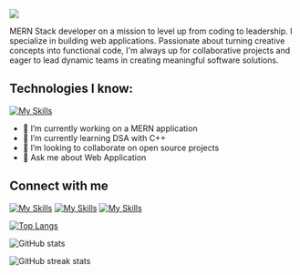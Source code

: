![](https://media.licdn.com/dms/image/D5616AQFiPi5fj8Va0w/profile-displaybackgroundimage-shrink_350_1400/0/1714301582485?e=1720051200&v=beta&t=gO9pcDxmbhlfwHCbFKrhQgnjpVvzfKg9nWjLa5KBLHk)

MERN Stack developer on a mission to level up from coding to leadership. I specialize in building web applications. Passionate about turning creative concepts into functional code, I'm always up for collaborative projects and eager to lead dynamic teams in creating meaningful software solutions.

## Technologies I know:

[![My Skills](https://skillicons.dev/icons?i=mongodb,express,nodejs,react,js,tailwind,css,html,firebase,git)]()

- 🔭 I’m currently working on a MERN application
- 🌱 I’m currently learning DSA with C++
- 👯 I’m looking to collaborate on open source projects
- 💬 Ask me about Web Application

## Connect with me

[![My Skills](https://skillicons.dev/icons?i=linkedin)](https://www.linkedin.com/in/aburaitnshoeb/) [![My Skills](https://skillicons.dev/icons?i=twitter)](https://www.twitter.com/aburaitnshoeb/) [![My Skills](https://skillicons.dev/icons?i=instagram)](https://www.instagram.com/y0urnarrat0r/)

[![Top Langs](https://github-readme-stats.vercel.app/api/top-langs/?username=blu3be3tle&theme=nightowl)](https://github.com/anuraghazra/github-readme-stats)

![GitHub stats](https://github-readme-stats.vercel.app/api?username=blu3be3tle&show_icons=true&count_private=true&theme=nightowl)

![GitHub streak stats](https://streak-stats.demolab.com?user=blu3be3tle&theme=nightowl)
